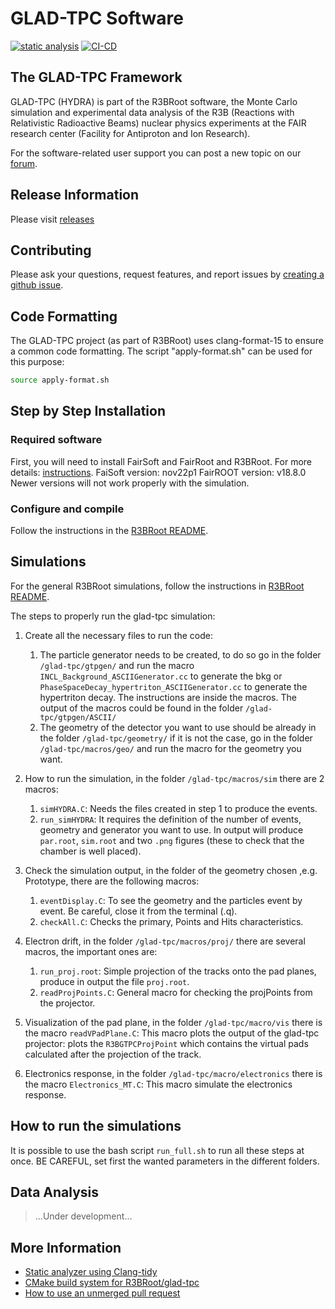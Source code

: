 # GLAD-TPC Software

[![static analysis](https://github.com/R3BRootGroup/glad-tpc/actions/workflows/static_analysis.yml/badge.svg)](https://github.com/R3BRootGroup/glad-tpc/actions/workflows/static_analysis.yml) [![CI-CD](https://github.com/R3BRootGroup/glad-tpc/actions/workflows/main.yml/badge.svg)](https://github.com/R3BRootGroup/glad-tpc/actions/workflows/main.yml)

## The GLAD-TPC Framework

GLAD-TPC (HYDRA) is part of the R3BRoot software, the Monte Carlo simulation and experimental data analysis of the R3B (Reactions with Relativistic Radioactive Beams) nuclear physics experiments at the FAIR research center (Facility for Antiproton and Ion Research).

For the software-related user support you can post a new topic on our [forum](https://forum.gsi.de/index.php?t=index&cat=40&).

## Release Information
Please visit [releases](https://github.com/R3BRootGroup/glad-tpc/releases)

## Contributing
Please ask your questions, request features, and report issues by [creating a github issue](https://github.com/R3BRootGroup/glad-tpc/issues/new/choose).

## Code Formatting
The GLAD-TPC project (as part of R3BRoot) uses clang-format-15 to ensure a common code formatting. The script "apply-format.sh" can be used for this purpose: 
~~~bash
source apply-format.sh
~~~

## Step by Step Installation

### Required software

First, you will need to install FairSoft and FairRoot and R3BRoot. For more details: [instructions](https://www.r3broot.gsi.de/installation). 
FaiSoft version: nov22p1 
FairROOT version: v18.8.0
Newer versions will not work properly with the simulation.

### Configure and compile

Follow the instructions in the [R3BRoot README](https://github.com/R3BRootGroup/R3BRoot/blob/dev/README.md).


## Simulations

For the general R3BRoot simulations, follow the instructions in [R3BRoot README](https://github.com/R3BRootGroup/R3BRoot/blob/dev/README.md).

The steps to properly run the glad-tpc simulation:

1. Create all the necessary files to run the code:
	1. The particle generator needs to be created, to do so go in the folder `/glad-tpc/gtpgen/` and run the macro `INCL_Background_ASCIIGenerator.cc` to generate the bkg or `PhaseSpaceDecay_hypertriton_ASCIIGenerator.cc` to generate the hypertriton decay. The instructions are inside the macros. The output of the macros could be found in the folder `/glad-tpc/gtpgen/ASCII/`
	2. The geometry of the detector you want to use should be already in the folder `/glad-tpc/geometry/` if it is not the case, go in the folder `/glad-tpc/macros/geo/` and run the macro for the geometry you want.

2. How to run the simulation, in the folder `/glad-tpc/macros/sim` there are 2 macros:
	1. `simHYDRA.C`: Needs the files created in step 1 to produce the events.
	2. `run_simHYDRA`: It requires the definition of the number of events, geometry and generator you want to use.
	In output will produce `par.root`, `sim.root` and two `.png` figures (these to check that the chamber is well placed).

3. Check the simulation output, in the folder of the geometry chosen ,e.g. Prototype, there are the following macros:
	1. `eventDisplay.C`: To see the geometry and the particles event by event. Be careful, close it from the terminal (.q).
	2. `checkAll.C`: Checks the primary, Points and Hits characteristics.

4. Electron drift, in the folder `/glad-tpc/macros/proj/` there are several macros, the important ones are:
	1. `run_proj.root`: Simple projection of the tracks onto the pad planes, produce in output the file `proj.root`.
	2. `readProjPoints.C`: General macro for checking the projPoints from the projector.

5. Visualization of the pad plane, in the folder `/glad-tpc/macro/vis` there is the macro `readVPadPlane.C`: This macro plots the output of the glad-tpc projector: plots the `R3BGTPCProjPoint` which contains the virtual pads calculated after the projection of the track.

6. Electronics response, in the folder `/glad-tpc/macro/electronics` there is the macro `Electronics_MT.C`: This macro simulate the electronics response.

## How to run the simulations

It is possible to use the bash script `run_full.sh` to run all these steps at once. BE CAREFUL, set first the wanted parameters in the different folders.


## Data Analysis

> ...Under development...


## More Information

* [Static analyzer using Clang-tidy](config/clang_tidy/README.md)
* [CMake build system for R3BRoot/glad-tpc](doc/cmake_usage.md)
* [How to use an unmerged pull request](doc/git_usage.md#fetch-the-update-from-an-unmerged-pull-request-pr)
